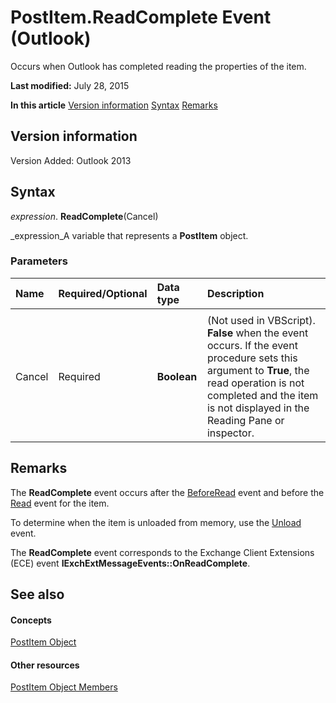 
# PostItem.ReadComplete Event (Outlook)
Occurs when Outlook has completed reading the properties of the item.

 **Last modified:** July 28, 2015

 **In this article**
 [Version information](#sectionSection0)
 [Syntax](#sectionSection1)
 [Remarks](#sectionSection2)


## Version information
<a name="sectionSection0"> </a>

Version Added: Outlook 2013 


## Syntax
<a name="sectionSection1"> </a>

 _expression_. **ReadComplete**(Cancel)

 _expression_A variable that represents a  **PostItem** object.


### Parameters



|**Name**|**Required/Optional**|**Data type**|**Description**|
|:-----|:-----|:-----|:-----|
|||||
|Cancel|Required| **Boolean**|(Not used in VBScript).  **False** when the event occurs. If the event procedure sets this argument to **True**, the read operation is not completed and the item is not displayed in the Reading Pane or inspector.|

## Remarks
<a name="sectionSection2"> </a>

The  **ReadComplete** event occurs after the [BeforeRead](26a64e4e-a48e-84e8-4fea-70913a8f170f.md) event and before the [Read](404c9b17-c5b6-a802-420a-f8fd279b5f9b.md) event for the item.

To determine when the item is unloaded from memory, use the  [Unload](42dea931-c3dd-b8ff-5ace-0744b17650e0.md) event.

The  **ReadComplete** event corresponds to the Exchange Client Extensions (ECE) event **IExchExtMessageEvents::OnReadComplete**.


## See also
<a name="sectionSection2"> </a>


#### Concepts


 [PostItem Object](de44065d-4e93-315a-279f-7b92f09c0465.md)
#### Other resources


 [PostItem Object Members](5b150db1-c96d-0721-ec36-d5b5ebc20fd8.md)
